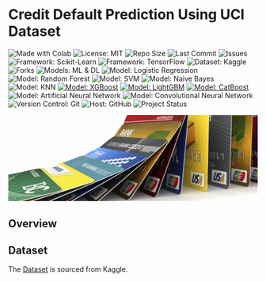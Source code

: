 # Credit Default Prediction Using UCI Dataset  
<p align="left">
  <img src="https://img.shields.io/badge/Made%20With-Colab-blue?logo=googlecolab&logoColor=white" alt="Made with Colab">
  <img src="https://img.shields.io/badge/License-MIT-green.svg" alt="License: MIT">
  <img src="https://img.shields.io/github/repo-size/ShaikhBorhanUddin/Credit-Default-Prediction-Using-UCI-Dataset" alt="Repo Size">
  <img src="https://img.shields.io/github/last-commit/ShaikhBorhanUddin/Credit-Default-Prediction-Using-UCI-Dataset" alt="Last Commit">
  <img src="https://img.shields.io/github/issues/ShaikhBorhanUddin/Credit-Default-Prediction-Using-UCI-Dataset" alt="Issues">
  <img src="https://img.shields.io/badge/Framework-Scikit--Learn-orange?logo=scikitlearn" alt="Framework: Scikit-Learn">
  <img src="https://img.shields.io/badge/Framework-TensorFlow-lightblue?logo=tensorflow&logoColor=white" alt="Framework: TensorFlow">
  <img src="https://img.shields.io/badge/Dataset-Kaggle-blue?logo=kaggle" alt="Dataset: Kaggle">
  <img src="https://img.shields.io/github/forks/ShaikhBorhanUddin/Credit-Default-Prediction-Using-UCI-Dataset?style=social" alt="Forks">
  <img src="https://img.shields.io/badge/Models-ML%20%26%20DL-blueviolet.svg" alt="Models: ML & DL">
  <img src="https://img.shields.io/badge/-Logistic%20Regression-blue.svg" alt="Model: Logistic Regression">
  <img src="https://img.shields.io/badge/-Random%20Forest-green.svg" alt="Model: Random Forest">
  <img src="https://img.shields.io/badge/-SVM-red.svg" alt="Model: SVM">
  <img src="https://img.shields.io/badge/-Naive%20Bayes-yellow.svg" alt="Model: Naive Bayes">
  <img src="https://img.shields.io/badge/-KNN-purple.svg" alt="Model: KNN">
  <a href="https://xgboost.readthedocs.io/"><img src="https://img.shields.io/badge/-XGBoost-brightgreen.svg" alt="Model: XGBoost"></a>
  <a href="https://lightgbm.readthedocs.io/"><img src="https://img.shields.io/badge/-LightGBM-lightgrey.svg" alt="Model: LightGBM"></a>
  <a href="https://catboost.ai/"><img src="https://img.shields.io/badge/-CatBoost-blueviolet.svg" alt="Model: CatBoost"></a>
  <img src="https://img.shields.io/badge/-ANN-orange.svg" alt="Model: Artificial Neural Network">
  <img src="https://img.shields.io/badge/-CNN-deeppink.svg" alt="Model: Convolutional Neural Network">
  <img src="https://img.shields.io/badge/Version%20Control-Git-orange?logo=git&logoColor=white" alt="Version Control: Git">
  <img src="https://img.shields.io/badge/Host-GitHub-black?logo=github&logoColor=white" alt="Host: GitHub">
  <img src="https://img.shields.io/badge/Project-Ongoing-yellow" alt="Project Status">
</p>

![Dashboard](https://github.com/ShaikhBorhanUddin/Credit-Default-Prediction-Using-UCI-Dataset/blob/main/Assets/title.png?raw=true)  

## Overview  

## Dataset  

The [Dataset](https://www.kaggle.com/datasets/uciml/default-of-credit-card-clients-dataset) is sourced from Kaggle. 

